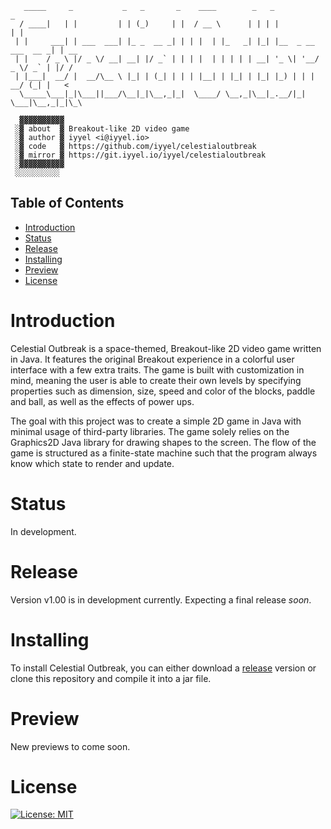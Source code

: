```
   _____     _           _   _       _    ____        _   _                    _    
  / ____|   | |         | | (_)     | |  / __ \      | | | |                  | |   
 | |     ___| | ___  ___| |_ _  __ _| | | |  | |_   _| |_| |__  _ __ ___  __ _| | __
 | |    / _ \ |/ _ \/ __| __| |/ _` | | | |  | | | | | __| '_ \| '__/ _ \/ _` | |/ /
 | |___|  __/ |  __/\__ \ |_| | (_| | | | |__| | |_| | |_| |_) | | |  __/ (_| |   < 
  \_____\___|_|\___||___/\__|_|\__,_|_|  \____/ \__,_|\__|_.__/|_|  \___|\__,_|_|\_\
  
  ▓▓▓▓▓▓▓▓▓▓
 ░▓ about  ▓ Breakout-like 2D video game
 ░▓ author ▓ iyyel <i@iyyel.io>
 ░▓ code   ▓ https://github.com/iyyel/celestialoutbreak
 ░▓ mirror ▓ https://git.iyyel.io/iyyel/celestialoutbreak
 ░▓▓▓▓▓▓▓▓▓▓
 ░░░░░░░░░░
```

## Table of Contents
 - [Introduction](#Introduction)
 - [Status](#Status)
 - [Release](#Release)
 - [Installing](#Installing)
 - [Preview](#Preview)
 - [License](#License)


# Introduction
Celestial Outbreak is a space-themed, Breakout-like 2D video game written in Java. It features the original Breakout experience in a colorful user interface with a few extra traits. The game is built with customization in mind, meaning the user is able to create their own levels by specifying properties such as dimension, size, speed and color of the blocks, paddle and ball, as well as the effects of power ups.

The goal with this project was to create a simple 2D game in Java with minimal usage of third-party libraries. The game solely relies on the Graphics2D Java library for drawing shapes to the screen. The flow of the game is structured as a finite-state machine such that the program always know which state to render and update.


# Status
In development.


# Release
Version v1.00 is in development currently. Expecting a final release *soon*.


# Installing
To install Celestial Outbreak, you can either download a [release](https://github.com/iyyel/celestialoutbreak/releases) version or clone this repository and compile it into a jar file.


# Preview
New previews to come soon.


# License
[![License: MIT](https://img.shields.io/badge/License-MIT-yellow.svg)](LICENSE.md)
